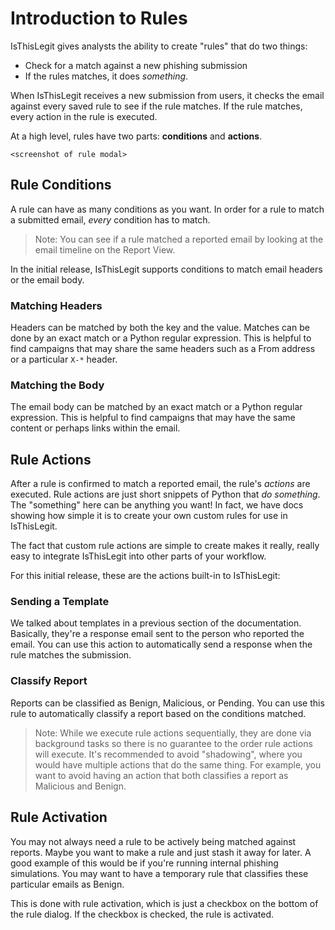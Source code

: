 # Introduction to Rules

IsThisLegit gives analysts the ability to create "rules" that do two things:

* Check for a match against a new phishing submission
* If the rules matches, it does _something_.

When IsThisLegit receives a new submission from users, it checks the email against every saved rule to see if the rule matches. If the rule matches, every action in the rule is executed.

At a high level, rules have two parts: **conditions** and **actions**.

`<screenshot of rule modal>`

## Rule Conditions

A rule can have as many conditions as you want. In order for a rule to match a submitted email, _every_ condition has to match.

> Note: You can see if a rule matched a reported email by looking at the email timeline on the Report View.

In the initial release, IsThisLegit supports conditions to match email headers or the email body.

### Matching Headers

Headers can be matched by both the key and the value. Matches can be done by an exact match or a Python regular expression. This is helpful to find campaigns that may share the same headers such as a From address or a particular `X-*` header.

### Matching the Body

The email body can be matched by an exact match or a Python regular expression. This is helpful to find campaigns that may have the same content or perhaps links within the email.

## Rule Actions

After a rule is confirmed to match a reported email, the rule's _actions_ are executed. Rule actions are just short snippets of Python that _do something_. The "something" here can be anything you want! In fact, we have docs showing how simple it is to create your own custom rules for use in IsThisLegit.

The fact that custom rule actions are simple to create makes it really, really easy to integrate IsThisLegit into other parts of your workflow.

For this initial release, these are the actions built-in to IsThisLegit:

### Sending a Template

We talked about templates in a previous section of the documentation. Basically, they're a response email sent to the person who reported the email. You can use this action to automatically send a response when the rule matches the submission.

### Classify Report

Reports can be classified as Benign, Malicious, or Pending. You can use this rule to automatically classify a report based on the conditions matched.

> Note: While we execute rule actions sequentially, they are done via background tasks so there is no guarantee to the order rule actions will execute. It's recommended to avoid "shadowing", where you would have multiple actions that do the same thing. For example, you want to avoid having an action that both classifies a report as Malicious and Benign.

## Rule Activation

You may not always need a rule to be actively being matched against reports. Maybe you want to make a rule and just stash it away for later. A good example of this would be if you're running internal phishing simulations. You may want to have a temporary rule that classifies these particular emails as Benign.

This is done with rule activation, which is just a checkbox on the bottom of the rule dialog. If the checkbox is checked, the rule is activated.